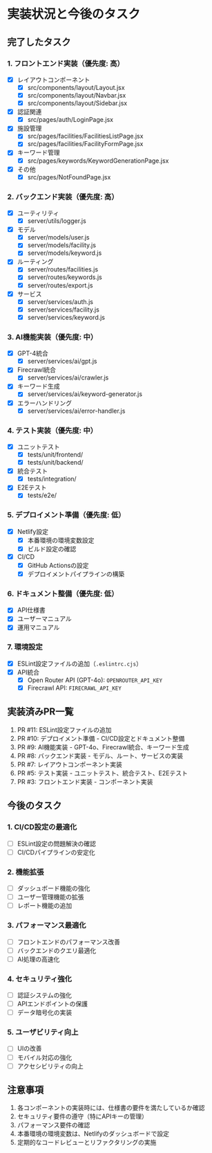 # 実装状況と今後のタスク

## 完了したタスク

### 1. フロントエンド実装（優先度: 高）
- [x] レイアウトコンポーネント
  - [x] src/components/layout/Layout.jsx
  - [x] src/components/layout/Navbar.jsx
  - [x] src/components/layout/Sidebar.jsx
- [x] 認証関連
  - [x] src/pages/auth/LoginPage.jsx
- [x] 施設管理
  - [x] src/pages/facilities/FacilitiesListPage.jsx
  - [x] src/pages/facilities/FacilityFormPage.jsx
- [x] キーワード管理
  - [x] src/pages/keywords/KeywordGenerationPage.jsx
- [x] その他
  - [x] src/pages/NotFoundPage.jsx

### 2. バックエンド実装（優先度: 高）
- [x] ユーティリティ
  - [x] server/utils/logger.js
- [x] モデル
  - [x] server/models/user.js
  - [x] server/models/facility.js
  - [x] server/models/keyword.js
- [x] ルーティング
  - [x] server/routes/facilities.js
  - [x] server/routes/keywords.js
  - [x] server/routes/export.js
- [x] サービス
  - [x] server/services/auth.js
  - [x] server/services/facility.js
  - [x] server/services/keyword.js

### 3. AI機能実装（優先度: 中）
- [x] GPT-4統合
  - [x] server/services/ai/gpt.js
- [x] Firecrawl統合
  - [x] server/services/ai/crawler.js
- [x] キーワード生成
  - [x] server/services/ai/keyword-generator.js
- [x] エラーハンドリング
  - [x] server/services/ai/error-handler.js

### 4. テスト実装（優先度: 中）
- [x] ユニットテスト
  - [x] tests/unit/frontend/
  - [x] tests/unit/backend/
- [x] 統合テスト
  - [x] tests/integration/
- [x] E2Eテスト
  - [x] tests/e2e/

### 5. デプロイメント準備（優先度: 低）
- [x] Netlify設定
  - [x] 本番環境の環境変数設定
  - [x] ビルド設定の確認
- [x] CI/CD
  - [x] GitHub Actionsの設定
  - [x] デプロイメントパイプラインの構築

### 6. ドキュメント整備（優先度: 低）
- [x] API仕様書
- [x] ユーザーマニュアル
- [x] 運用マニュアル

### 7. 環境設定
- [x] ESLint設定ファイルの追加（`.eslintrc.cjs`）
- [x] API統合
  - [x] Open Router API (GPT-4o): `OPENROUTER_API_KEY`
  - [x] Firecrawl API: `FIRECRAWL_API_KEY`

## 実装済みPR一覧
1. PR #11: ESLint設定ファイルの追加
2. PR #10: デプロイメント準備 - CI/CD設定とドキュメント整備
3. PR #9: AI機能実装 - GPT-4o、Firecrawl統合、キーワード生成
4. PR #8: バックエンド実装 - モデル、ルート、サービスの実装
5. PR #7: レイアウトコンポーネント実装
6. PR #5: テスト実装 - ユニットテスト、統合テスト、E2Eテスト
7. PR #3: フロントエンド実装 - コンポーネント実装

## 今後のタスク

### 1. CI/CD設定の最適化
- [ ] ESLint設定の問題解決の確認
- [ ] CI/CDパイプラインの安定化

### 2. 機能拡張
- [ ] ダッシュボード機能の強化
- [ ] ユーザー管理機能の拡張
- [ ] レポート機能の追加

### 3. パフォーマンス最適化
- [ ] フロントエンドのパフォーマンス改善
- [ ] バックエンドのクエリ最適化
- [ ] AI処理の高速化

### 4. セキュリティ強化
- [ ] 認証システムの強化
- [ ] APIエンドポイントの保護
- [ ] データ暗号化の実装

### 5. ユーザビリティ向上
- [ ] UIの改善
- [ ] モバイル対応の強化
- [ ] アクセシビリティの向上

## 注意事項
1. 各コンポーネントの実装時には、仕様書の要件を満たしているか確認
2. セキュリティ要件の遵守（特にAPIキーの管理）
3. パフォーマンス要件の確認
4. 本番環境の環境変数は、Netlifyのダッシュボードで設定
5. 定期的なコードレビューとリファクタリングの実施
